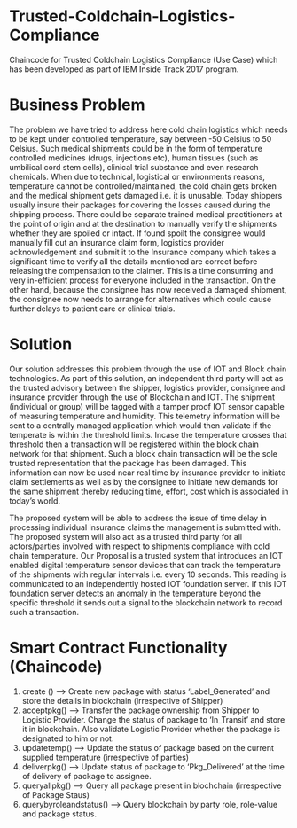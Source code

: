 # Trusted-Coldchain-Logistics-Compliance
Chaincode for Trusted Coldchain Logistics Compliance (Use Case) which has been developed as part of IBM Inside Track 2017 program.

# Business Problem 
The problem we have tried to address here cold chain logistics which needs to be kept under controlled temperature, say between -50 Celsius to 50 Celsius. Such medical shipments could be in the form of temperature controlled medicines (drugs, injections etc), human tissues (such as umbilical cord stem cells), clinical trial substance and even research chemicals. When due to technical, logistical or environments reasons, temperature cannot be controlled/maintained, the cold chain gets broken and the medical shipment gets damaged i.e. it is unusable. Today shippers usually insure their packages for covering the losses caused during the shipping process. There could be separate trained medical practitioners at the point of origin and at the destination to manually verify the shipments whether they are spoiled or intact. If found spoilt the consignee would manually fill out an insurance claim form, logistics provider acknowledgement and submit it to the Insurance company which takes a significant time to verify all the details mentioned are correct before releasing the compensation to the claimer. This is a time consuming and very in-efficient process for everyone included in the transaction. On the other hand, because the consignee has now received a damaged shipment, the consignee now needs to arrange for alternatives which could cause further delays to patient care or clinical trials.

# Solution 
Our solution addresses this problem through the use of IOT and Block chain technologies. As part of this solution, an independent third party will act as the trusted advisory between the shipper, logistics provider, consignee and insurance provider through the use of Blockchain and IOT. The shipment (individual or group) will be tagged with a tamper proof IOT sensor capable of measuring temperature and humidity. This telemetry information will be sent to a centrally managed application which would then validate if the temperate is within the threshold limits. Incase the temperature crosses that threshold then a transaction will be registered within the block chain network for that shipment. Such a block chain transaction will be the sole trusted representation that the package has been damaged. This information can now be used near real time by insurance provider to initiate claim settlements as well as by the consignee to initiate new demands for the same shipment thereby reducing time, effort, cost which is associated in today’s world.

The proposed system will be able to address the issue of time delay in processing individual insurance claims the management is submitted with. The proposed system will also act as a trusted third party for all actors/parties involved with respect to shipments compliance with cold chain temperature.
Our Proposal is a trusted system that introduces an IOT enabled digital temperature sensor devices that can track the temperature of the shipments with regular intervals i.e. every 10 seconds. This reading is communicated to an independently hosted IOT foundation server. If this IOT foundation server detects an anomaly in the temperature beyond the specific threshold it sends out a signal to the blockchain network to record such a transaction.

# Smart Contract Functionality (Chaincode) 
1. create () --> Create new package with status ‘Label_Generated’ and store the details in blockchain (irrespective of Shipper)
2. acceptpkg() --> Transfer the package ownership from Shipper to Logistic Provider. Change the status of package to ‘In_Transit’ and store  it in blockchain.  Also validate Logistic Provider whether the package is designated to him or not.
3. updatetemp() --> Update the status of package based on the current supplied temperature (irrespective of parties)
4. deliverpkg() --> Update status of package to ‘Pkg_Delivered’ at the time of delivery of package to assignee. 
5. queryallpkg() --> Query all package present in blochchain (irrespective of Package Staus)
6. querybyroleandstatus() --> Query blockchain by party role, role-value and package status. 
